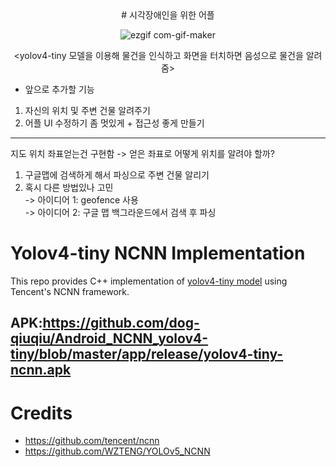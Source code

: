 <div align="center">
# 시각장애인을 위한 어플
  
![ezgif com-gif-maker](https://user-images.githubusercontent.com/73810942/170853849-e17898a0-97d5-43c2-94d8-d3e9707c12d4.gif)

<yolov4-tiny 모델을 이용해 물건을 인식하고 화면을 터치하면 음성으로 물건을 알려줌>  
  </div>
    
  
  * 앞으로 추가할 기능  
  1. 자신의 위치 및 주변 건물 알려주기  
  2. 어플 UI 수정하기 좀 멋있게 + 접근성 좋게 만들기

----

지도 위치 좌표얻는건 구현함 -> 얻은 좌표로 어떻게 위치를 알려야 할까?
 1. 구글맵에 검색하게 해서 파싱으로 주변 건물 알리기
 2. 혹시 다른 방법있나 고민  
-> 아이디어 1: geofence 사용   
-> 아이디어 2: 구글 맵 백그라운드에서 검색 후 파싱


# Yolov4-tiny NCNN Implementation

This repo provides C++ implementation of [yolov4-tiny model](https://github.com/AlexeyAB/darknet) using
Tencent's NCNN framework.

## APK:https://github.com/dog-qiuqiu/Android_NCNN_yolov4-tiny/blob/master/app/release/yolov4-tiny-ncnn.apk

# Credits 
* https://github.com/tencent/ncnn
* https://github.com/WZTENG/YOLOv5_NCNN
